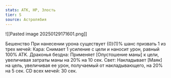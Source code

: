 ```yaml
---
stats: АТК, HP, Злость
tier: S
source: Астролябия
---
```

![[Pasted image 20250129171601.png]]

Бешенство
При нанесении урона существует {0}(1)% шанс призвать 1 из трех мечей: Кара: Cнимает 1 усиление с цели и наносит урон, равный 100% ATK. Драконья бездна: Применяет [Опустошение маны] к цели, увеличивая затраты маны на 20% на 10 сек. Свет: Накладывает [Маяк] на цель, увеличивая ее урон, получаемый от накладывающего, на 20% на 5 сек. CD всех мечей: 30 сек.